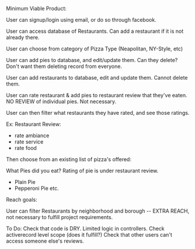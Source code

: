 Minimum Viable Product:

User can signup/login using email, or do so through facebook.

User can access database of Restaurants. Can add a restaurant if it is not already there.

User can choose from category of Pizza Type (Neapolitan, NY-Style, etc)

User can add pies to database, and edit/update them. Can they delete? Don't want them deleting record from everyone.

User can add restaurants to database, edit and update them. Cannot delete them.

User can rate restaurant & add pies to restaurant review that they've eaten. NO REVIEW of individual pies. Not necessary.

User can then filter what restaurants they have rated, and see those ratings.



Ex:
Restaurant Review:

- rate ambiance
- rate service
- rate food

Then choose from an existing list of pizza's offered:

What Pies did you eat? Rating of pie is under restaurant review.

- Plain Pie
- Pepperoni Pie etc.

Reach goals:

User can filter Restaurants by neighborhood and borough -- EXTRA REACH, not necessary to fulfill project requirements.


To Do:
Check that code is DRY.
Limited logic in controllers.
Check activerecord level scope (does it fulfill?)
Check that other users can't access someone else's reviews. 

